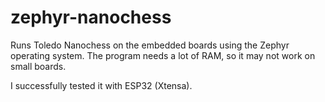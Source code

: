 # zephyr-nanochess

Runs Toledo Nanochess on the embedded boards using
the Zephyr operating system. The program needs a lot
of RAM, so it may not work on small boards.

I successfully tested it with ESP32 (Xtensa).
